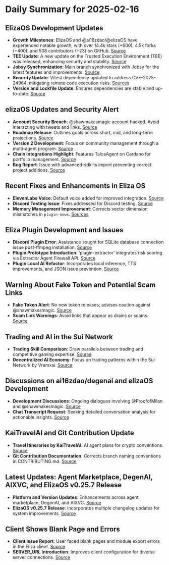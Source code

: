 # Daily Summary for 2025-02-16

## ElizaOS Development Updates
- **Growth Milestones**: ElizaOS and @ai16zdao/@elizaOS have experienced notable growth, with over 14.4k stars (+600), 4.5k forks (+400), and 508 contributors (+23) on GitHub. [Source](https://twitter.com/0xwitchy/status/1891058687630062004)
- **TEE Update**: A new update on the Trusted Execution Environment (TEE) was released, enhancing security and stability. [Source](https://github.com/elizaOS/eliza/pull/3512)
- **Jobsy Synchronization**: Main branch synchronized with Jobsy for the latest features and improvements. [Source](https://github.com/elizaOS/eliza/pull/3510)
- **Security Update**: Vitest dependency updated to address CVE-2025-24964, mitigating remote code execution risks. [Sources](https://github.com/elizaOS/eliza/pull/3525)
- **Version and Lockfile Update**: Ensures dependencies are stable and up-to-date. [Source](https://github.com/elizaOS/eliza/pull/3523)

## elizaOS Updates and Security Alert
- **Account Security Breach**: @shawmakesmagic account hacked. Avoid interacting with tweets and links. [Source](https://twitter.com/0xwitchy/status/1891099568999108949)
- **Roadmap Release**: Outlines goals across short, mid, and long-term projections. [Source](https://twitter.com/0xwitchy/status/1891058690058232254)
- **Version 2 Development**: Focus on community management through a multi-agent program. [Source](https://twitter.com/0xwitchy/status/1891058692646138044)
- **Chain Integrations Highlight**: Features TalosAgent on Cardano for portfolio management. [Source](https://twitter.com/0xwitchy/status/1891058697989660771)
- **Bug Report**: Issue with advanced-sdk-ts import preventing correct project additions. [Source](https://github.com/elizaOS/eliza/issues/3527)

## Recent Fixes and Enhancements in Eliza OS
- **ElevenLabs Voice**: Default voice added for improved integration. [Source](https://github.com/elizaOS/eliza/pull/3519)
- **Discord Testing Issue**: Fixes addressed for Discord testing. [Source](https://github.com/elizaOS/eliza/pull/3518)
- **Memory Management Improvement**: Corrects vector dimension mismatches in `plugin-news`. [Sources](https://github.com/elizaOS/eliza/pull/3530)

## Eliza Plugin Development and Issues
- **Discord Plugin Error**: Assistance sought for SQLite database connection issue post-ffmpeg installation. [Source](https://github.com/elizaOS/eliza/issues/3515)
- **Plugin Prototype Introduction**: ‘plugin-extractor’ integrates risk scoring via Extractor Agent Firewall API. [Source](https://github.com/elizaOS/eliza/pull/3534)
- **Plugin Local AI Refactor**: Incorporates local inference, TTS improvements, and JSON issue prevention. [Source](https://github.com/elizaOS/eliza/pull/3526)

## Warning About Fake Token and Potential Scam Links
- **Fake Token Alert**: No new token releases; advises caution against @shawmakesmagic. [Source](https://twitter.com/ai16zdao/status/1891131108407828623)
- **Scam Link Warnings**: Avoid links that appear as drains or scams. [Source](https://twitter.com/ai16zdao/status/1891143990507933850)

## Trading and AI in the Sui Network
- **Trading Skill Comparison**: Draw parallels between trading and competitive gaming expertise. [Source](https://twitter.com/dankvr/status/1890978863825510816)
- **Decentralized AI Economy**: Focus on trading patterns within the Sui Network by Vramxai. [Source](https://twitter.com/0xwitchy/status/1891058701269708903)

## Discussions on ai16zdao/degenai and elizaOS Development
- **Development Discussions**: Ongoing dialogues involving @ProofofMilan and @shawmakesmagic. [Source](https://twitter.com/0xwitchy/status/1891100703210324383)
- **Chat Transcript Request**: Seeking detailed conversation analysis for actionable insights. [Source](https://discord.com/channels/1253563208833433701/1326603270893867064)

## KaiTravelAI and Git Contribution Update
- **Travel Itineraries by KaiTravelAI**: AI agent plans for crypto conventions. [Source](https://twitter.com/0xwitchy/status/1891058703727497687)
- **Git Contribution Documentation**: Corrects branch naming conventions in CONTRIBUTING.md. [Source](https://github.com/elizaOS/eliza/pull/3532)

## Latest Updates: Agent Marketplace, DegenAI, AIXVC, and ElizaOS v0.25.7 Release
- **Platform and Version Updates**: Enhancements across agent marketplace, DegenAI, and AIXVC. [Source](https://twitter.com/0xwitchy/status/1891058695372493173)
- **ElizaOS v0.25.7 Release**: Incorporates multiple changelog updates for system improvements. [Source](https://github.com/elizaOS/eliza/pull/3522)

## Client Shows Blank Page and Errors
- **Client Issue Report**: User faced blank pages and module export errors in the Eliza client. [Source](https://github.com/elizaOS/eliza/issues/3513)
- **SERVER_URL Introduction**: Improves client configuration for diverse server connections. [Source](https://github.com/elizaOS/eliza/pull/3511)

